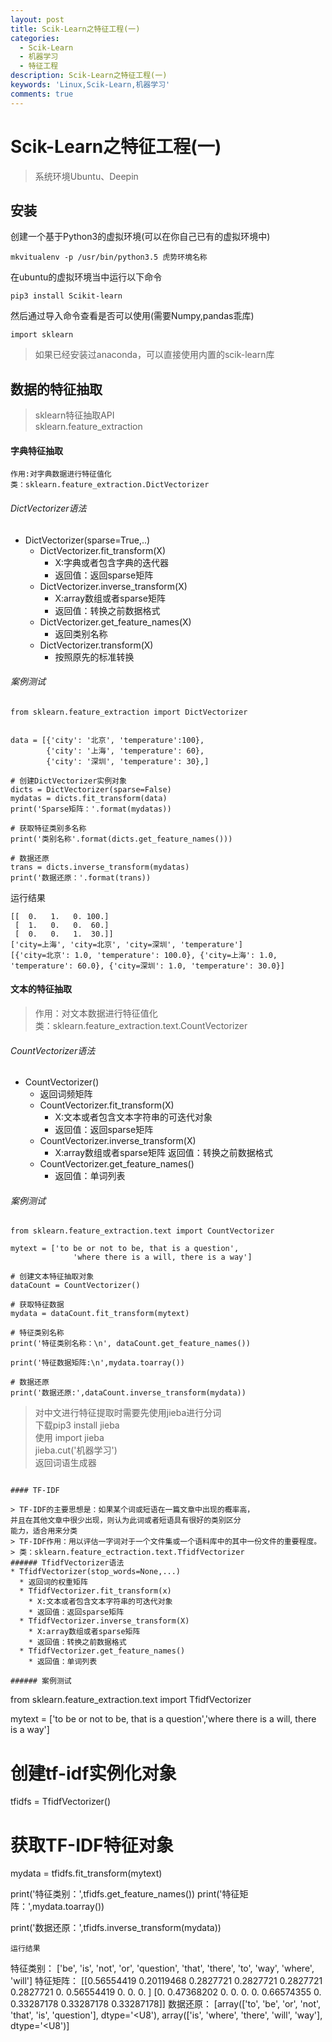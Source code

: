 ```yaml
---
layout: post
title: Scik-Learn之特征工程(一)
categories:
  - Scik-Learn
  - 机器学习
  - 特征工程
description: Scik-Learn之特征工程(一)
keywords: 'Linux,Scik-Learn,机器学习'
comments: true
---
```


# Scik-Learn之特征工程\(一\)

> 系统环境Ubuntu、Deepin

## 安装

创建一个基于Python3的虚拟环境\(可以在你自己已有的虚拟环境中\)

```
mkvitualenv -p /usr/bin/python3.5 虎势环境名称
```

在ubuntu的虚拟环境当中运行以下命令

```
pip3 install Scikit-learn
```

然后通过导入命令查看是否可以使用\(需要Numpy,pandas乖库\)

```
import sklearn
```

> 如果已经安装过anaconda，可以直接使用内置的scik-learn库

## 数据的特征抽取

> sklearn特征抽取API   
> sklearn.feature\_extraction

#### 字典特征抽取

```
作用:对字典数据进行特征值化
类：sklearn.feature_extraction.DictVectorizer
```

###### DictVectorizer语法

* DictVectorizer\(sparse=True,..\)
  * DictVectorizer.fit\_transform\(X\)
    * X:字典或者包含字典的迭代器
    * 返回值：返回sparse矩阵
  * DictVectorizer.inverse\_transform\(X\)
    * X:array数组或者sparse矩阵
    * 返回值：转换之前数据格式
  * DictVectorizer.get\_feature\_names\(X\)
    * 返回类别名称
  * DictVectorizer.transform\(X\)
    * 按照原先的标准转换

###### 案例测试

```
from sklearn.feature_extraction import DictVectorizer


data = [{'city': '北京', 'temperature':100},
        {'city': '上海', 'temperature': 60},
        {'city': '深圳', 'temperature': 30},]

# 创建DictVectorizer实例对象
dicts = DictVectorizer(sparse=False)
mydatas = dicts.fit_transform(data)
print('Sparse矩阵：'.format(mydatas))

# 获取特征类别多名称
print('类别名称'.format(dicts.get_feature_names()))

# 数据还原
trans = dicts.inverse_transform(mydatas)
print('数据还原：'.format(trans))
```

运行结果

```
[[  0.   1.   0. 100.]
 [  1.   0.   0.  60.]
 [  0.   0.   1.  30.]]
['city=上海', 'city=北京', 'city=深圳', 'temperature']
[{'city=北京': 1.0, 'temperature': 100.0}, {'city=上海': 1.0, 'temperature': 60.0}, {'city=深圳': 1.0, 'temperature': 30.0}]
```

#### 文本的特征抽取

> 作用：对文本数据进行特征值化  
> 类：sklearn.feature\_extraction.text.CountVectorizer

###### CountVectorizer语法

* CountVectorizer\(\)
  * 返回词频矩阵
  * CountVectorizer.fit\_transform\(X\)
    * X:文本或者包含文本字符串的可迭代对象
    * 返回值：返回sparse矩阵
  * CountVectorizer.inverse\_transform\(X\)
    * X:array数组或者sparse矩阵
      返回值：转换之前数据格式
  * CountVectorizer.get\_feature\_names\(\)
    * 返回值：单词列表

###### 案例测试

```
from sklearn.feature_extraction.text import CountVectorizer

mytext = ['to be or not to be, that is a question',
              'where there is a will, there is a way']

# 创建文本特征抽取对象
dataCount = CountVectorizer()

# 获取特征数据
mydata = dataCount.fit_transform(mytext)

# 特征类别名称
print('特征类别名称：\n', dataCount.get_feature_names())

print('特征数据矩阵:\n',mydata.toarray())

# 数据还原
print('数据还原:',dataCount.inverse_transform(mydata))
```
> 对中文进行特征提取时需要先使用jieba进行分词  
> 下载pip3 install jieba  
> 使用 import jieba  
> jieba.cut\('机器学习'\)  
> 返回词语生成器
```

#### TF-IDF

> TF-IDF的主要思想是：如果某个词或短语在一篇文章中出现的概率高，并且在其他文章中很少出现，则认为此词或者短语具有很好的类别区分能力，适合用来分类
> TF-IDF作用：用以评估一字词对于一个文件集或一个语料库中的其中一份文件的重要程度。
> 类：sklearn.feature_ectraction.text.TfidfVectorizer
###### TfidfVectorizer语法
* TfidfVectorizer(stop_words=None,...)
  * 返回词的权重矩阵
  * TfidfVectorizer.fit_transform(x)
    * X:文本或者包含文本字符串的可迭代对象
    * 返回值：返回sparse矩阵
  * TfidfVectorizer.inverse_transform(X)
    * X:array数组或者sparse矩阵
    * 返回值：转换之前数据格式
  * TfidfVectorizer.get_feature_names()
    * 返回值：单词列表
    
###### 案例测试

```
from sklearn.feature_extraction.text import TfidfVectorizer

mytext = ['to be or not to be, that is a question','where there is a will, there is a way']

# 创建tf-idf实例化对象
tfidfs = TfidfVectorizer()

# 获取TF-IDF特征对象
mydata = tfidfs.fit_transform(mytext)

print('特征类别：',tfidfs.get_feature_names())
print('特征矩阵：',mydata.toarray())

print('数据还原：',tfidfs.inverse_transform(mydata))

```
运行结果
```
特征类别： ['be', 'is', 'not', 'or', 'question', 'that', 'there', 'to', 'way', 'where', 'will']
特征矩阵： [[0.56554419 0.20119468 0.2827721  0.2827721  0.2827721  0.2827721
  0.         0.56554419 0.         0.         0.        ]
 [0.         0.47368202 0.         0.         0.         0.
  0.66574355 0.         0.33287178 0.33287178 0.33287178]]
数据还原： [array(['to', 'be', 'or', 'not', 'that', 'is', 'question'], dtype='<U8'), array(['is', 'where', 'there', 'will', 'way'], dtype='<U8')]
```
